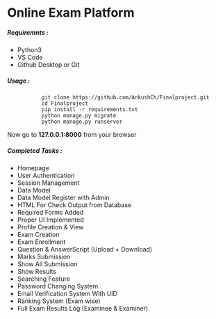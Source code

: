 # Online Exam Platform

##### Requiremnts : 
* Python3 
* VS Code
* Github Desktop or Git 

##### Usage : 

               git clone https://github.com/AnkushCh/Finalproject.git
               cd Finalproject
               pip install -r requirements.txt
               python manage.py migrate
               python manage.py runserver


Now go to **127.0.0.1:8000**  from your browser 

##### Completed Tasks : 
* Homepage
* User Authentication
* Session Management
* Data Model
* Data Model Register with Admin
* HTML For Check Output from Database
* Required Forms Added
* Proper UI Implemented
* Profile Creation & View
* Exam Creation
* Exam Enrollment
* Question & AnswerScript (Upload + Download)
* Marks Submission
* Show All Submission
* Show Results
* Searching Feature
* Password Changing System
* Email Verification System With UID
* Ranking System (Exam wise)
* Full Exam Results Log (Examinee & Examiner)

